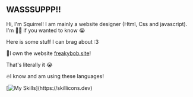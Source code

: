## WASSSUPPP!!
Hi, I'm Squirrel! I am mainly a website designer (Html, Css and javascript). I'm 🏳️‍🌈 if you wanted to know :sob: 

Here is some stuff I can brag about :3 

🧽I own the website [freakybob.site](https://github.com/Freakybob-Team/Freakybob.site)!

That's literally it :sob:

🔥I know and am using these languages!

[![My Skills](https://skillicons.dev/icons?i=html,css,js,)](https://skillicons.dev)
